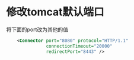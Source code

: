 # 修改tomcat默认端口

将下面的port改为其他的值

```xml
    <Connector port="8080" protocol="HTTP/1.1"
               connectionTimeout="20000"
               redirectPort="8443" />
```